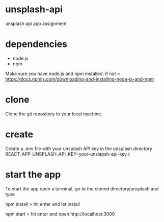# unsplash-api
unsplash api app assignment


# dependencies
- node.js
- npm

Make sure you have node.js and npm installed.
if not > 
 https://docs.npmjs.com/downloading-and-installing-node-js-and-npm

# clone
Clone the git repository to your local machine.

# create 
Create a .env file with your unsplash API key in the unsplash directory
REACT_APP_UNSPLASH_API_KEY=your-unslapsh-api-key
(



# start the app
To start the app open a terminal, go to the cloned directory/unsplash and type

npm install > hit enter and let install

npm start > hit enter and open http://localhost:3000
